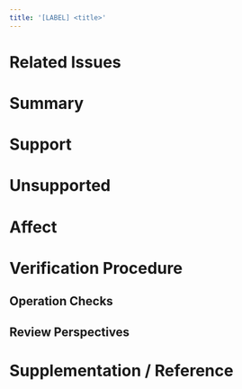 ```yaml
---
title: '[LABEL] <title>'
---
```


# Related Issues

<!--
例:
close: #123
-->

# Summary

<!-- どのような背景からどのような変更を加えたのか、簡潔に説明してください。 -->

# Support

<!--
このPRで対応したことについて、詳細に説明してください。
UIに関わることであれば、before/afterの画像や動画があるといいかもしれません。
-->

# Unsupported

<!-- このPRでは対応しなかったことについて、説明してください。 -->

# Affect

<!-- このPRをmergeすることにより、どのような影響がありますか？ -->

# Verification Procedure

<!--
例:
1. `https://example.com/playground`へアクセスする。
2. [APIドキュメント](https://example.com/docs)のExampleにあるクエリをリクエストする。
3. レスポンスがExampleのものと同等であることを確認する。
-->

## Operation Checks

<!--
CIは？ローカルテストは？
コードの正当性を証明できるものはありますか？
-->

## Review Perspectives

<!--
例:
* 想定通りの動作をするか
* テストはコードの正当性を十分に保証するか
* コードは適切にフォーマットされているか
* コードから処理の意図を読み取れるか
* 拡張性は十分にあるか
-->

# Supplementation / Reference

<!--
リンクは？リファレンスは？
あなたのPRについて、より多くの文脈を与えてくれるものなら何でも！
-->